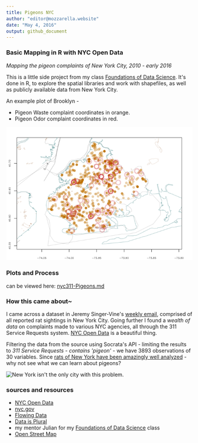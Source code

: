 ```yaml
---
title: Pigeons NYC
author: "editor@mozzarella.website" 
date: "May 4, 2016"
output: github_document
---
```


### Basic Mapping in R with NYC Open Data

_Mapping the pigeon complaints of New York City, 2010 - early 2016_

This is a little side project from my class 
[Foundations of Data Science](https://www.springboard.com/workshops/data-science). It's done in R, to explore the spatial libraries and work with shapefiles, as well as publicly available data from New York City. 

An example plot of Brooklyn - 

- Pigeon Waste complaint coordinates in orange.
- Pigeon Odor complaint coordinates in red.

![Brooklyn Pigeon Complain Coordinates](nyc311-Pigeons_files/figure-markdown_github/BK-1.png)

### Plots and Process

can be viewed here: [nyc311-Pigeons.md](https://github.com/mozzarellaV8/nyc-pigeons/blob/first/nyc311-Pigeons.md)

### How this came about~

I came across a dataset in Jeremy Singer-Vine's [weekly email](https://tinyletter.com/data-is-plural), comprised of all reported rat sightings in New York City. Going further I found a _wealth of data_ on complaints made to various NYC agencies, all through the 311 Service Requests system. [NYC Open Data](https://nycopendata.socrata.com/data) is a beautiful thing.

Filtering the data from the source using Socrata's API - limiting the results to _311 Service Requests - contains 'pigeon'_ - we have 3893 observations of 30 variables. Since [rats of New York have been amazingly well analyzed](http://www.ncbi.nlm.nih.gov/pmc/articles/PMC4157232/) - why not see what we can learn about pigeons?

![New York isn't the only city with this problem.](http://pi.mozzarella.website/pigeon-rat.jpg) 

### sources and resources

- [NYC Open Data](https://nycopendata.socrata.com/)
- [nyc.gov](http://www1.nyc.gov/site/planning/data-maps/open-data/districts-download-metadata.page)
- [Flowing Data](http://flowingdata.com)
- [Data is Plural](https://tinyletter.com/data-is-plural)
- my mentor Julian for my [Foundations of Data Science](https://www.springboard.com/workshops/data-science) class
- [Open Street Map](http://openstreetmapdata.com/)
